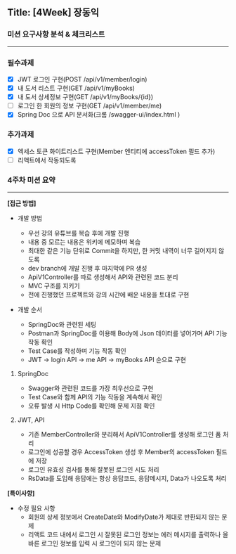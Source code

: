 ## Title: [4Week] 장동익

### 미션 요구사항 분석 & 체크리스트

---

### 필수과제
- [x] JWT 로그인 구현(POST /api/v1/member/login)
- [x] 내 도서 리스트 구현(GET /api/v1/myBooks)
- [x] 내 도서 상세정보 구현(GET /api/v1/myBooks/{id})
- [ ] 로그인 한 회원의 정보 구현(GET /api/v1/member/me)
- [x] Spring Doc 으로 API 문서화(크롬 /swagger-ui/index.html )

### 추가과제
- [x] 엑세스 토큰 화이트리스트 구현(Member 엔티티에 accessToken 필드 추가)
- [ ] 리액트에서 작동되도록

### 4주차 미션 요약

---

**[접근 방법]**

- 개발 방법
    - 우선 강의 유튜브를 복습 후에 개발 진행
    - 내용 중 모르는 내용은 위키에 메모하며 복습
    - 최대한 같은 기능 단위로 Commit을 하지만, 한 커밋 내역이 너무 길어지지 않도록
    - dev branch에 개발 진행 후 마지막에 PR 생성
    - ApiV1Controller를 따로 생성해서 API와 관련된 코드 분리
    - MVC 구조를 지키기
    - 전에 진행했던 프로젝트와 강의 시간에 배운 내용을 토대로 구현

- 개발 순서
    - SpringDoc와 관련된 세팅
    - Postman과 SpringDoc를 이용해 Body에 Json 데이터를 넣어가며 API 기능 작동 확인
    - Test Case를 작성하며 기능 작동 확인
    - JWT -> login API -> me API -> myBooks API 순으로 구현

1. SpringDoc
    - Swagger와 관련된 코드를 가장 최우선으로 구현
    - Test Case와 함께 API의 기능 작동을 계속해서 확인
    - 오류 발생 시 Http Code를 확인해 문제 지점 확인

2. JWT, API
    - 기존 MemberController와 분리해서 ApiV1Controller를 생성해 로그인 폼 처리
    - 로그인에 성공할 경우 AccessToken 생성 후 Member의 accessToken 필드에 저장
    - 로그인 유효성 검사를 통해 잘못된 로그인 시도 처리
    - RsData를 도입해 응답에는 항상 응답코드, 응답메시지, Data가 나오도록 처리

**[특이사항]**

- 수정 필요 사항
    - 회원의 상세 정보에서 CreateDate와 ModifyDate가 제대로 반환되지 않는 문제
    - 리액트 코드 내에서 로그인 시 잘못된 로그인 정보는 에러 메시지를 출력하나 올바른 로그인 정보를 입력 시 로그인이 되지 않는 문제